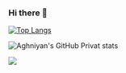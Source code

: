 ### Hi there 👋

<!--
**Aghniyan/Aghniyan** is a ✨ _special_ ✨ repository because its `README.md` (this file) appears on your GitHub profile.

Here are some ideas to get you started:

- 🔭 I’m currently working on ...
- 🌱 I’m currently learning ...
- 👯 I’m looking to collaborate on ...
- 🤔 I’m looking for help with ...
- 💬 Ask me about ...
- 📫 How to reach me: ...
- 😄 Pronouns: ...
- ⚡ Fun fact: ...
-->
[![Top Langs](https://github-readme-stats.vercel.app/api/top-langs/?username=Aghniyan)](https://github.com/anuraghazra/github-readme-stats)

<!-- ![Aghniyan's GitHub stats](https://github-readme-stats.vercel.app/api?username=Aghniyan&show_icons=true&theme=radical) -->
![Aghniyan's GitHub Privat stats](https://github-readme-stats.vercel.app/api?username=Aghniyan&show_icons=true&theme=radical&count_private=true)

![](https://komarev.com/ghpvc/?username=Aghniyan&label=VISITOR)
